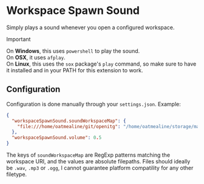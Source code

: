 # Workspace Spawn Sound

Simply plays a sound whenever you open a configured workspace.

> [!IMPORTANT]
> On **Windows**, this uses `powershell` to play the sound.\
> On **OSX**, it uses `afplay`.\
> On **Linux**, this uses the `sox` package's `play` command, so make sure
> to have it installed and in your PATH for this extension to work.

## Configuration

Configuration is done manually through your `settings.json`. Example:

```json
{
  "workspaceSpawnSound.soundWorkspaceMap": {
    "file:///home/oatmealine/git/openitg": "/home/oatmealine/storage/malachite.wav"
  },
  "workspaceSpawnSound.volume": 0.5
}
```

The keys of `soundWorkspaceMap` are RegExp patterns matching the workspace URI,
and the values are absolute filepaths. Files should ideally be `.wav`, `.mp3` or
`.ogg`, I cannot guarantee platform compatility for any other filetype.